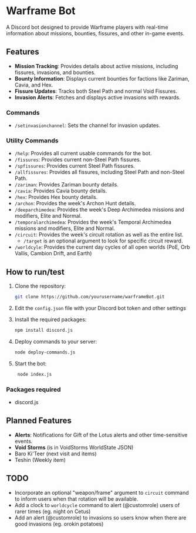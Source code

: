 # Warframe Bot

A Discord bot designed to provide Warframe players with real-time information about missions, bounties, fissures, and other in-game events.

## Features

- **Mission Tracking**: Provides details about active missions, including fissures, invasions, and bounties.
- **Bounty Information**: Displays current bounties for factions like Zariman, Cavia, and Hex.
- **Fissure Updates**: Tracks both Steel Path and normal Void Fissures.
- **Invasion Alerts**: Fetches and displays active invasions with rewards.

### Commands

- `/setinvasionchannel`: Sets the channel for invasion updates.

### Utility Commands

- `/help`: Provides all current usable commands for the bot.
- `/fissures`: Provides current non-Steel Path fissures.
- `/spfissures`: Provides current Steel Path fissures.
- `/allfissures`: Provides all fissures, including Steel Path and non-Steel Path.
- `/zariman`: Provides Zariman bounty details.
- `/cavia`: Provides Cavia bounty details.
- `/hex`: Provides Hex bounty details.
- `/archon`: Provides the week's Archon Hunt details.
- `/deeparchimedea`: Provides the week's Deep Archimedea missions and modifiers, Elite and Normal.
- `/temporalarchimedea`: Provides the week's Temporal Archimedea missions and modifiers, Elite and Normal.
- `/circuit`: Provides the week's circuit rotation as well as the entire list.
   - `/target` is an optional argument to look for specific circuit reward.
- `/worldcyle`: Provides the current day cycles of all open worlds (PoE, Orb Vallis, Cambion Drift, and Earth)

## How to run/test

1. Clone the repository:

   ```bash
   git clone https://github.com/yourusername/warframeBot.git
   ```

2. Edit the `config.json` file with your Discord bot token and other settings

3. Install the required packages:

   ```bash
   npm install discord.js
   ```

4. Deploy commands to your server:

   ```bash
   node deploy-commands.js
   ```

5. Start the bot:
   ```bash
    node index.js
   ```

### Packages required

- discord.js

## Planned Features

- **Alerts**: Notifications for Gift of the Lotus alerts and other time-sensitive events.
- **Void Storms** (is in VoidStorms WorldState JSON)
- Baro Ki'Teer (next visit and items)
- Teshin (Weekly item)

## TODO

- Incorporate an optional "weapon/frame" argument to `circuit` command to inform users when that rotation will be available.
- Add a clock to `worldcycle` command to alert (@customrole) users of rarer times (eg. night on Cetus)
- Add an alert (@customrole) to invasions so users know when there are good invasions (eg. orokin potatoes) 